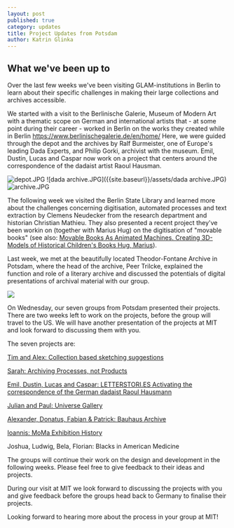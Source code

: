 ```yaml
---
layout: post
published: true
category: updates
title: Project Updates from Potsdam
author: Katrin Glinka
---
```

## What we've been up to 
Over the last few weeks we've been visiting GLAM-institutions in Berlin to learn about their specific challenges in making their large collections and archives accessible. 

We started with a visit to the Berlinische Galerie, Museum of Modern Art with a thematic scope on German and international artists that - at some point during their career - worked in Berlin on the works they created while in Berlin https://www.berlinischegalerie.de/en/home/
Here, we were guided through the depot and the archives by Ralf Burmeister, one of Europe's leading Dada Experts, and Philip Gorki, archivist with the museum. Emil, Dustin, Lucas and Caspar now work on a project that centers around the correspondence of the dadaist artist Raoul Hausman. 

![depot.JPG]({{site.baseurl}}/assets/depot.JPG)
![dada archive.JPG]({{site.baseurl}}/assets/dada archive.JPG)
![archive.JPG]({{site.baseurl}}/assets/archive.JPG)


The following week we visited the Berlin State Library and learned more about the challenges concerning  digitisation, automated processes and text extraction by Clemens Neudecker from the research department and historian Christian Mathieu. They also presented a recent project they've been workin on (together with Marius Hug) on the digitisation of "movable books" (see also: [Movable Books As Animated Machines. Creating 3D-Models of Historical Children's Books  Hug, Marius](https://zenodo.org/record/833431#.WtCfyaLCeFw)). 

Last week, we met at the beautifully located Theodor-Fontane Archive in Potsdam, where the head of the archive, Peer Trilcke, explained the function and role of a literary archive and discussed the potentials of digital presentations of archival material with our group. 

![]({{site.baseurl}}/assets/fontane%20archive%20potsdam.jpg)


On Wednesday, our seven groups from Potsdam presented their projects. 
There are two weeks left to work on the projects, before the group will travel to the US. 
We will have another presentation of the projects at MIT and look forward to discussing them with you.

The seven projects are:


[Tim and Alex: Collection based sketching  suggestions](https://fhp.incom.org/action/open-file/285127)


[Sarah: Archiving Processes, not Products](https://fhp.incom.org/action/open-file/285165)


[Emil, Dustin, Lucas  and Caspar: LETTERSTORI.ES Activating the correspondence of the  German dadaist Raoul Hausmann ](https://fhp.incom.org/action/open-file/285125)


[Julian and Paul: Universe Gallery ](https://fhp.incom.org/action/open-file/285163)


[Alexander, Donatus, Fabian & Patrick: Bauhaus Archive](https://fhp.incom.org/action/open-file/285167)


[Ioannis: MoMa Exhibition History](https://www.dropbox.com/s/yadv6kr4cea8rje/ioannis_sarakasidis_moma_exhibiton_history.pdf?dl=0)

Joshua, Ludwig, Bela, Florian: Blacks in American Medicine

The groups will continue their work on the design and development in the following weeks. Please feel free to give feedback to their ideas and projects. 

During our visit at MIT we look forward to discussing the projects with you and give feedback before the groups head back to Germany to finalise their projects.

Looking forward to hearing more about the process in your group at MIT!
